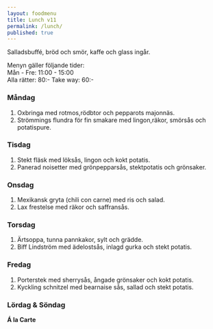 ```yaml
---
layout: foodmenu
title: Lunch v11
permalink: /lunch/
published: true
---
```

Salladsbuffé, bröd och smör, kaffe och glass ingår.

Menyn gäller följande tider:  
Mån - Fre: 11:00 - 15:00  
Alla rätter: 80:- Take way: 60:-

### Måndag

1. Oxbringa med rotmos,rödbtor och pepparots majonnäs.
2. Strömmings flundra för fin smakare med lingon,räkor, smörsås och potatispure.

### Tisdag

1. Stekt fläsk med löksås, lingon och kokt potatis.
2. Panerad noisetter med grönpepparsås, stektpotatis och grönsaker.

### Onsdag

1. Mexikansk gryta (chili con carne) med ris och salad.
2. Lax frestelse med räkor och saffransås.

### Torsdag

1. Ärtsoppa, tunna pannkakor, sylt och grädde.
2. Biff Lindström med ädelostsås, inlagd gurka och stekt potatis.

### Fredag

1. Porterstek med sherrysås, ångade grönsaker och kokt potatis.
2. Kyckling schnitzel med bearnaise sås, sallad och stekt potatis.


### Lördag & Söndag

**Á la Carte**

